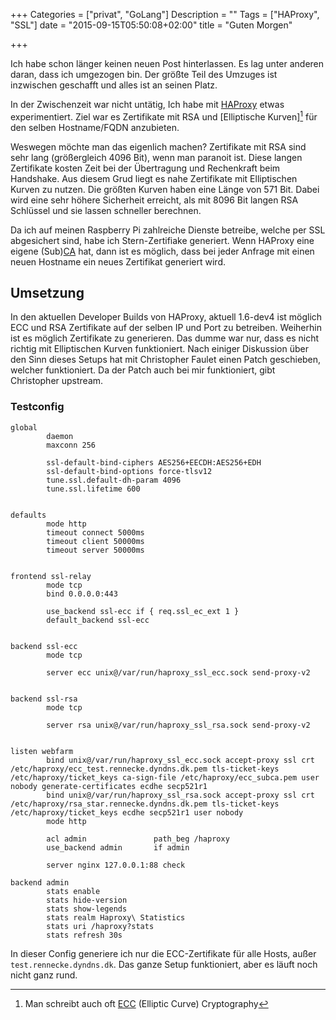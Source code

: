 +++
Categories = ["privat", "GoLang"]
Description = ""
Tags = ["HAProxy", "SSL"]
date = "2015-09-15T05:50:08+02:00"
title = "Guten Morgen"

+++

Ich habe schon länger keinen neuen Post hinterlassen. Es
lag unter anderen daran, dass ich umgezogen bin. Der größte
Teil des Umzuges ist inzwischen geschafft und alles ist an
seinen Platz.

In der Zwischenzeit war nicht untätig, Ich habe mit [HAProxy]
etwas experimentiert. Ziel war es Zertifikate mit RSA und [Elliptische Kurven][^1] für den selben Hostname/FQDN anzubieten.

Weswegen möchte man das eigenlich machen? Zertifikate mit
RSA sind sehr lang (größergleich 4096 Bit), wenn man
paranoit ist. Diese langen Zertifikate kosten Zeit bei der Übertragung und Rechenkraft beim Handshake. Aus diesem Grud liegt es nahe Zertifikate mit Elliptischen Kurven zu nutzen. Die größten Kurven haben eine Länge von 571 Bit. Dabei wird eine sehr höhere Sicherheit erreicht, als mit 8096 Bit langen RSA Schlüssel und sie lassen schneller berechnen.

Da ich auf meinen Raspberry Pi zahlreiche Dienste betreibe, welche per SSL abgesichert sind, habe ich Stern-Zertifiake generiert. Wenn HAProxy eine eigene (Sub)[CA] hat, dann ist es möglich, dass bei jeder Anfrage mit einen neuen Hostname ein neues Zertifikat generiert wird.


## Umsetzung ##

In den aktuellen Developer Builds von HAProxy, aktuell 1.6-dev4 ist möglich ECC und RSA Zertifikate auf der selben IP und Port zu betreiben. Weiherhin ist es möglich Zertifikate zu generieren. Das dumme war nur, dass es nicht richtig mit Elliptischen Kurven funktioniert. Nach einiger Diskussion über den Sinn dieses Setups hat mit Christopher Faulet einen Patch geschieben, welcher funktioniert. Da der Patch auch bei mir funktioniert, gibt Christopher upstream.

### Testconfig ###

```
global
        daemon
        maxconn 256

        ssl-default-bind-ciphers AES256+EECDH:AES256+EDH
        ssl-default-bind-options force-tlsv12
        tune.ssl.default-dh-param 4096
        tune.ssl.lifetime 600


defaults
        mode http
        timeout connect 5000ms
        timeout client 50000ms
        timeout server 50000ms


frontend ssl-relay
        mode tcp
        bind 0.0.0.0:443

        use_backend ssl-ecc if { req.ssl_ec_ext 1 }
        default_backend ssl-ecc


backend ssl-ecc
        mode tcp

        server ecc unix@/var/run/haproxy_ssl_ecc.sock send-proxy-v2


backend ssl-rsa
        mode tcp

        server rsa unix@/var/run/haproxy_ssl_rsa.sock send-proxy-v2


listen webfarm
        bind unix@/var/run/haproxy_ssl_ecc.sock accept-proxy ssl crt /etc/haproxy/ecc_test.rennecke.dyndns.dk.pem tls-ticket-keys /etc/haproxy/ticket_keys ca-sign-file /etc/haproxy/ecc_subca.pem user nobody generate-certificates ecdhe secp521r1
        bind unix@/var/run/haproxy_ssl_rsa.sock accept-proxy ssl crt /etc/haproxy/rsa_star.rennecke.dyndns.dk.pem tls-ticket-keys /etc/haproxy/ticket_keys ecdhe secp521r1 user nobody
        mode http

        acl admin               path_beg /haproxy
        use_backend admin       if admin

        server nginx 127.0.0.1:88 check

backend admin
        stats enable
        stats hide-version
        stats show-legends
        stats realm Haproxy\ Statistics
        stats uri /haproxy?stats
        stats refresh 30s
```

In dieser Config generiere ich nur die ECC-Zertifikate für alle Hosts, außer `test.rennecke.dyndns.dk`. Das ganze Setup funktioniert, aber es läuft noch nicht ganz rund.

[HAProxy]: http://www.haproxy.org/
[Elliptische Kurven]: http://www.cs.uni-potsdam.de/ti/lehre/05-Kryptographie/slides/Elliptische_Kurven.pdf
[CA]: https://de.wikipedia.org/wiki/Zertifizierungsstelle
[^1]: Man schreibt auch oft [ECC](https://de.wikipedia.org/wiki/Elliptic_Curve_Cryptography) (Elliptic Curve) Cryptography
